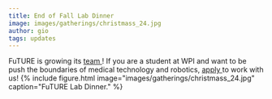 ```yaml
---
title: End of Fall Lab Dinner
image: images/gatherings/christmass_24.jpg
author: gio
tags: updates
---
```

FuTURE is growing its <a href='https://future-lab.wpi.edu/team/'> team </a>!
If you are a student at WPI and want to be push the boundaries of medical technology and robotics, <a href='https://wpi.qualtrics.com/jfe/form/SV_40jUQ0KpXpH6kHs'> apply </a> to work with us!
{%
  include figure.html
  image="images/gatherings/christmass_24.jpg"
  caption="FuTURE Lab Dinner."
%}
